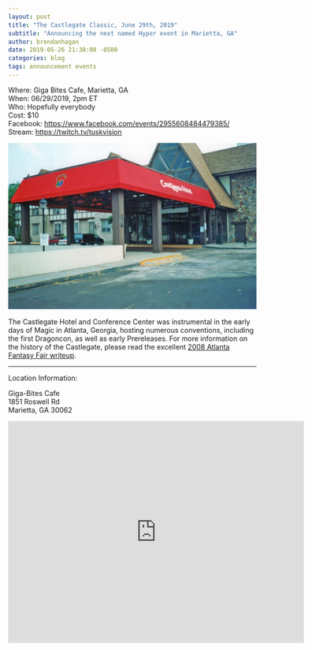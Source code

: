 ```yaml
---
layout: post
title: "The Castlegate Classic, June 29th, 2019"
subtitle: "Announcing the next named Hyper event in Marietta, GA"
author: brendanhagan
date: 2019-05-26 21:30:00 -0500
categories: blog
tags: announcement events
---
```


Where: Giga Bites Cafe, Marietta, GA<br/>
When: 06/29/2019, 2pm ET<br/>
Who: Hopefully everybody<br/>
Cost: $10<br/>
Facebook: <a href="https://www.facebook.com/events/2955608484479385/">https://www.facebook.com/events/2955608484479385/</a><br/>
Stream: <a href="https://twitch.tv/tuskvision">https://twitch.tv/tuskvision</a><br/>

<div class="image-set">
    <img src="/assets/img/castlegate/castlegate_awning.jpg">
</div>

The Castlegate Hotel and Conference Center was instrumental in the early days of Magic in Atlanta, Georgia, hosting numerous conventions, including the first Dragoncon, as well as early Prereleases. For more information on the history of the Castlegate, please read the excellent <a href="http://atlantafantasyfair.blogspot.com/2008/09/castlegate.html">2008 Atlanta Fantasy Fair writeup</a>.

---

Location Information:

Giga-Bites Cafe<br/>
1851 Roswell Rd<br/>
Marietta, GA 30062<br/>

<center><iframe src="https://www.google.com/maps/embed?pb=!1m18!1m12!1m3!1d3309.273517559731!2d-84.5025791854159!3d33.95980868063111!2m3!1f0!2f0!3f0!3m2!1i1024!2i768!4f13.1!3m3!1m2!1s0x0%3A0xc7aa1912216f8959!2sGiga-Bites+Cafe!5e0!3m2!1sen!2sus!4v1558920009166!5m2!1sen!2sus" width="600" height="450" frameborder="0" style="border:0" allowfullscreen></iframe></center>
